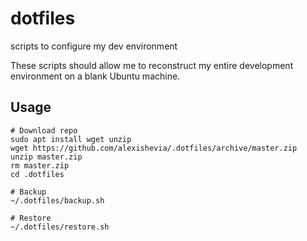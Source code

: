 # dotfiles
scripts to configure my dev environment

These scripts should allow me to reconstruct my entire development environment on a blank Ubuntu machine.

## Usage
```
# Download repo
sudo apt install wget unzip
wget https://github.com/alexishevia/.dotfiles/archive/master.zip
unzip master.zip
rm master.zip
cd .dotfiles

# Backup
~/.dotfiles/backup.sh

# Restore
~/.dotfiles/restore.sh
```
